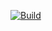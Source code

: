 [![Build](https://github.com/Mustang8192/1028Av5/actions/workflows/AutoBuild.yml/badge.svg?branch=main&event=status)](https://github.com/Mustang8192/1028Av5/actions/workflows/AutoBuild.yml)
